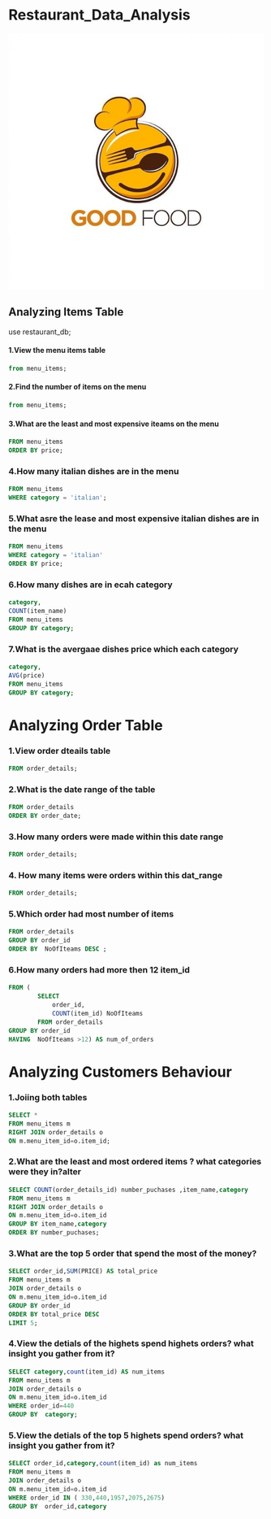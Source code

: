 # Restaurant_Data_Analysis

![Logo](restaurant_icon.jpg)

## Analyzing Items Table

use restaurant_db;
#### 1.View the menu items table

```sql SELECT *
from menu_items;
```
#### 2.Find the number of items on the menu

```sql SELECT count(*)
from menu_items;
```
#### 3.What are the least and most expensive iteams on the menu

```sql SELECT  *
FROM menu_items
ORDER BY price;
```

### 4.How many italian dishes are in the menu

```sql SELECT  COUNT(*)
FROM menu_items
WHERE category = 'italian';
```
### 5.What asre the lease and most expensive italian dishes are in the menu

```sql SELECT *
FROM menu_items
WHERE category = 'italian'
ORDER BY price; 
```
### 6.How many dishes are in ecah category

```sql SELECT
category,
COUNT(item_name)
FROM menu_items
GROUP BY category;
```

### 7.What is the avergaae dishes price which each category


```sql SELECT
category,
AVG(price)
FROM menu_items
GROUP BY category;
```

# Analyzing Order Table

### 1.View order dteails table

```sql SELECT *
FROM order_details;
```

### 2.What is the date range of the table

```sql SELECT *
FROM order_details
ORDER BY order_date;
```

### 3.How many orders were made within this date range

```sql SELECT Count( DISTINCT	order_id) total_orders
FROM order_details;
```

### 4. How many items were orders within this dat_range

```sql SELECT Count(*) total_orders
FROM order_details;
```
### 5.Which order had most number of items

```sql SELECT order_id, count(item_id) AS NoOfIteams 
FROM order_details
GROUP BY order_id
ORDER BY  NoOfIteams DESC ;
```

### 6.How many orders had more then 12 item_id

```sql SELECT COUNT(order_id)
FROM (
        SELECT 
            order_id,
            COUNT(item_id) NoOfIteams
        FROM order_details
GROUP BY order_id
HAVING  NoOfIteams >12) AS num_of_orders
```


# Analyzing Customers Behaviour

### 1.Joiing both tables

```sql
SELECT *
FROM menu_items m
RIGHT JOIN order_details o
ON m.menu_item_id=o.item_id;
```

### 2.What are the least and most ordered items ? what categories were they in?alter

```sql
SELECT COUNT(order_details_id) number_puchases ,item_name,category
FROM menu_items m
RIGHT JOIN order_details o
ON m.menu_item_id=o.item_id
GROUP BY item_name,category
ORDER BY number_puchases;
```

### 3.What are the top 5 order that spend the most of the money?

```sql
SELECT order_id,SUM(PRICE) AS total_price
FROM menu_items m
JOIN order_details o
ON m.menu_item_id=o.item_id
GROUP BY order_id
ORDER BY total_price DESC
LIMIT 5;
```

### 4.View the detials of the highets spend highets orders? what insight you gather from it?

```sql
SELECT category,count(item_id) AS num_items
FROM menu_items m
JOIN order_details o
ON m.menu_item_id=o.item_id
WHERE order_id=440
GROUP BY  category;
```

### 5.View the detials of the top 5 highets spend orders? what insight you gather from it?

```sql
SELECT order_id,category,count(item_id) as num_items
FROM menu_items m
JOIN order_details o
ON m.menu_item_id=o.item_id
WHERE order_id IN ( 330,440,1957,2075,2675)
GROUP BY  order_id,category
```

